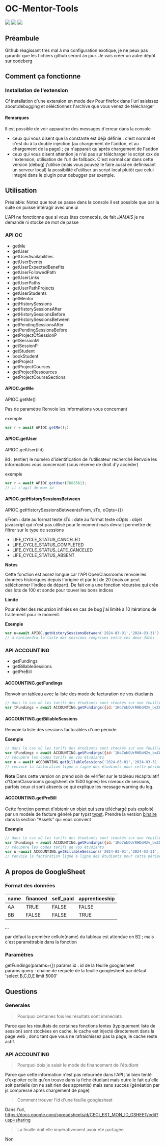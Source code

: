 # OC-Mentor-Tools

![](https://img.shields.io/badge/build-pass-success)
![](https://img.shields.io/badge/version-0.1-orange)
[![](https://img.shields.io/badge/slack-blueviolet)](https://app.slack.com/client/THPGYG8JJ/C018VLPFKG8/)

## Préambule

Github réagissant très mal à ma configuration exotique, je ne peux pas garantir que les fichiers github seront àn jour.
Je vais créer un autre dépôt sur codeberg

## Comment ça fonctionne

### Installation de l'extension

Cf installation d'une extension en mode dev
Pour firefox dans l'url saisissez about:debugging et séléctionnez l'archive que vous venez de télécharger

#### Remarques

Il est possible de voir apparaitre des messages d'erreur dans la console
 - ceux qui vous disent que la constante est déjà définie : c'est normal et c'est du à la double injection (au chargement de l'addon, et au chargement de la page) ; ça n'apparait qu'après chargement de l'addon
 - ceux qui vous disent attention je n'ai pas sur télécharger le script xxx de l'extension, utilisation de l'url de fallback. C'est normal car dans cette version (debug) j'utilise (mais vous pouvez le faire aussi en definissant un serveur local) la possibilité d'utiliser un script local plutôt que celui integré dans le plugin pour debugger par exemple.

## Utilisation

Préalable: Notez que tout se passe dans la console il est possible que par la suite on puisse intéragir avec une ui

L'API ne fonctionne que si vous êtes connectés, de fait *JAMAIS* je ne demande ni stocke de mot de passe

### API OC
- getMe
- getUser
- getUserAvailabilities
- getUserEvents
- getUserExpectedBenefits
- getUserFollowedPath
- getUserLinks
- getUserPaths
- getUserPathProjects
- getUserStudents
- getMentor
- getHistorySessions
- getHistorySessionsAfter
- getHistorySessionsBefore
- getHistorySessionsBetween
- getPendingSessionsAfter
- getPendingSessionsBefore
- getProjectOfSessionP
- getSessionM
- getSessionP
- getStudent
- bookStudent
- getProject
- getProjectCourses
- getProjectRessources
- getProjectCourseSections

#### APIOC.getMe

APIOC.getMe()

Pas de paramètre
Renvoie les informations vous concernant

exemple
```js
var r = await APIOC.getMe();)
```

#### APIOC.getUser

APIOC.getUser(iId)

iId : (entier) le numéro d'identification de l'utilisateur recherché
Renvoie les informations vous concernant (sous réserve de droit d'y accéder)

exemple
```js
var r = await APIOC.getUser(7688561);
// il s'agit de mon id
```

#### APIOC.getHistorySessionsBetween

APIOC.getHistorySessionsBetween(sFrom, sTo, oOpts={})

sFrom : date au format texte
sTo	  : date au format texte
oOpts : objet javascript qui n'est pas utilisé pour le moment mais devrait permettre de filtrer sur le type de sessions
- LIFE_CYCLE_STATUS_CANCELED 
- LIFE_CYCLE_STATUS_COMPLETED 
- LIFE_CYCLE_STATUS_LATE_CANCELED 
- LIFE_CYCLE_STATUS_ABSENT

**Notes**

Cette fonction est assez longue car l'API OpenClassrooms renvoie les données historiques depuis l'origine et par lot de 20 (mais on peut séléctionner l'indice de départ). De fait on a une fonction récursive qui crée des lots de 100 et sonde pour touver les bons indices

**Limite**

Pour éviter des récursion infinies en cas de bug j'ai limité à 10 itérations de traitement pour le moment.


**Exemple**

```js
var u=await APIOC.getHistorySessionsBetween('2024-03-01','2024-03-31')
// u contiendra la liste des sessions comprises entre ces deux dates
```

### API ACCOUNTING

- getFundings
- getBillableSessions
- getPreBill


#### ACCOUNTING.getFundings

Renvoir un tableau avec la liste des mode de facturation de vos étudiants

```js
// dans le cas où les tarifs des étudiants sont stockés sur une feuille googlesheet
var tFundings = await ACCOUNTING.getFundings({id:'1Ko7nbOUrRHDoM2v_bxC85YuGBoao_IV2F3RLnqzMVgc'})
```



#### ACCOUNTING.getBillableSessions

Renvoie la liste des sessions facturables d'une période


**Exemple**
```js
// dans le cas où les tarifs des étudiants sont stockés sur une feuille googlesheet
var tFundings = await ACCOUNTING.getFundings({id:'1Ko7nbOUrRHDoM2v_bxC85YuGBoao_IV2F3RLnqzMVgc'})
// récupère les codes tarifs de vos étudiants
var u = await ACCOUNTING.getBillableSessions('2024-03-01','2024-03-31', tFundings)
// renvoie la facturation ligne a ligne des étudiants pour cette période
```

**Note**
Dans cette version on prend soin de vérifier sur le tableau récapitulatif d'OpenClassrooms googlsheet de 1500 lignes) les niveaux de sessions, parfois ceux ci sont absents ce qui explique les message warning du log.

#### ACCOUNTING.getPreBill

Cette fonction permet d'obtenir un objet qui sera téléchargé puis exploité par un modele de facture généré par typst [typst](https://github.com/typst/typst). Prendre la version [binaire](https://github.com/typst/typst/releases) dans la section "Assets" qui vous convient


**Exemple**
```js
// dans le cas où les tarifs des étudiants sont stockés sur une feuille googlesheet
var tFundings = await ACCOUNTING.getFundings({id:'1Ko7nbOUrRHDoM2v_bxC85YuGBoao_IV2F3RLnqzMVgc'})
// récupère les codes tarifs de vos étudiants
var u =await ACCOUNTING.getBillableSessions('2024-03-01','2024-03-31', tFundings)
// renvoie la facturation ligne a ligne des étudiants pour cette période
```

## A propos de GoogleSheet

### Format des données

| name             | financed | self_paid | apprenticeship |
|------------------|----------|-----------|----------------|
| AA               | TRUE     | FALSE     | FALSE          |
| BB               | FALSE    | FALSE     | TRUE           |

...

par défaut la première cellule(name) du tableau est attendue en B2 ; mais c'est paramétrable dans la fonction

### Paramètres

getFundings(params={})
	params.id		: id de la feuille googlesheet
	params.query 	: chaine de requete de la feuille googlesheet par défaut 'select B,C,D,E limit 5000'

## Questions

### Generales

> Pourquoi certaines fois les résultats sont immédiats

Parce que les résultats de certaines fonctions lentes (typiquement liste de session) sont stockées en cache, le cache est injecté directement dans la page web ; donc tant que vous ne rafraichissez pas la page, le cache reste actif.

### API ACCOUNTING

>Pourquoi dois je saisir le mode de financement de l'étudiant

Parce que cette information n'est pas retournée dans l'API j'ai bien tenté d'exploiter celle qu'on trouve dans la fiche étudiant mais outre le fait qu'elle soit partielle (on ne sait rien des apprentis) mais sans succès (généation par js compressé après chargement de page)


>Comment trouver l'id d'une feuille googlesheet

Dans l'url, https://docs.google.com/spreadsheets/d/CECI_EST_MON_ID_GSHEET/edit?usp=sharing

> La feuille doit elle impérativement avoir été partagée

Non

